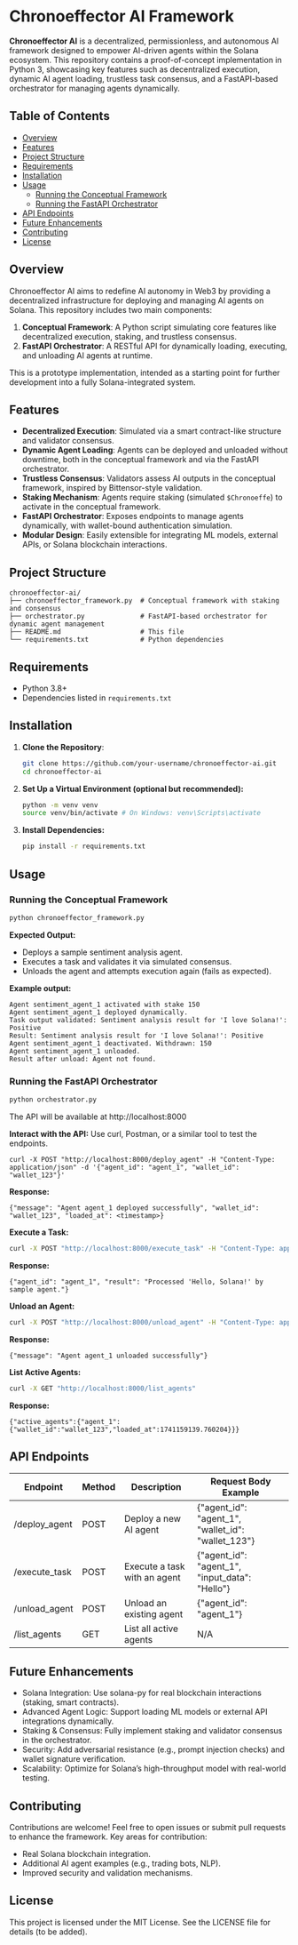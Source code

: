# Chronoeffector AI Framework

**Chronoeffector AI** is a decentralized, permissionless, and autonomous AI framework designed to empower AI-driven agents within the Solana ecosystem. This repository contains a proof-of-concept implementation in Python 3, showcasing key features such as decentralized execution, dynamic AI agent loading, trustless task consensus, and a FastAPI-based orchestrator for managing agents dynamically.

## Table of Contents
- [Overview](#overview)
- [Features](#features)
- [Project Structure](#project-structure)
- [Requirements](#requirements)
- [Installation](#installation)
- [Usage](#usage)
  - [Running the Conceptual Framework](#running-the-conceptual-framework)
  - [Running the FastAPI Orchestrator](#running-the-fastapi-orchestrator)
- [API Endpoints](#api-endpoints)
- [Future Enhancements](#future-enhancements)
- [Contributing](#contributing)
- [License](#license)

## Overview
Chronoeffector AI aims to redefine AI autonomy in Web3 by providing a decentralized infrastructure for deploying and managing AI agents on Solana. This repository includes two main components:
1. **Conceptual Framework**: A Python script simulating core features like decentralized execution, staking, and trustless consensus.
2. **FastAPI Orchestrator**: A RESTful API for dynamically loading, executing, and unloading AI agents at runtime.

This is a prototype implementation, intended as a starting point for further development into a fully Solana-integrated system.

## Features
- **Decentralized Execution**: Simulated via a smart contract-like structure and validator consensus.
- **Dynamic Agent Loading**: Agents can be deployed and unloaded without downtime, both in the conceptual framework and via the FastAPI orchestrator.
- **Trustless Consensus**: Validators assess AI outputs in the conceptual framework, inspired by Bittensor-style validation.
- **Staking Mechanism**: Agents require staking (simulated `$Chronoeffe`) to activate in the conceptual framework.
- **FastAPI Orchestrator**: Exposes endpoints to manage agents dynamically, with wallet-bound authentication simulation.
- **Modular Design**: Easily extensible for integrating ML models, external APIs, or Solana blockchain interactions.

## Project Structure
```
chronoeffector-ai/
├── chronoeffector_framework.py  # Conceptual framework with staking and consensus
├── orchestrator.py              # FastAPI-based orchestrator for dynamic agent management
├── README.md                    # This file
└── requirements.txt             # Python dependencies
```

## Requirements
- Python 3.8+
- Dependencies listed in `requirements.txt`

## Installation
1. **Clone the Repository**:
   ```bash
   git clone https://github.com/your-username/chronoeffector-ai.git
   cd chronoeffector-ai
2. **Set Up a Virtual Environment (optional but recommended):**
   ```bash
   python -m venv venv
   source venv/bin/activate # On Windows: venv\Scripts\activate
   ```
3. **Install Dependencies:**
   ```bash
   pip install -r requirements.txt
   ```
## Usage
### Running the Conceptual Framework
```bash
python chronoeffector_framework.py
```

**Expected Output:**

- Deploys a sample sentiment analysis agent.
- Executes a task and validates it via simulated consensus.
- Unloads the agent and attempts execution again (fails as expected).

**Example output:**
```
Agent sentiment_agent_1 activated with stake 150
Agent sentiment_agent_1 deployed dynamically.
Task output validated: Sentiment analysis result for 'I love Solana!': Positive
Result: Sentiment analysis result for 'I love Solana!': Positive
Agent sentiment_agent_1 deactivated. Withdrawn: 150
Agent sentiment_agent_1 unloaded.
Result after unload: Agent not found.
```
### Running the FastAPI Orchestrator
```bash
python orchestrator.py
```
The API will be available at http://localhost:8000

**Interact with the API:**
Use curl, Postman, or a similar tool to test the endpoints.
```
curl -X POST "http://localhost:8000/deploy_agent" -H "Content-Type: application/json" -d '{"agent_id": "agent_1", "wallet_id": "wallet_123"}'
```

**Response:**
```
{"message": "Agent agent_1 deployed successfully", "wallet_id": "wallet_123", "loaded_at": <timestamp>}
```
**Execute a Task:**
```bash
curl -X POST "http://localhost:8000/execute_task" -H "Content-Type: application/json" -d '{"agent_id": "agent_1", "input_data": "Hello, Solana!"}'  
```

**Response:**
```
{"agent_id": "agent_1", "result": "Processed 'Hello, Solana!' by sample agent."}
```
**Unload an Agent:**
```bash
curl -X POST "http://localhost:8000/unload_agent" -H "Content-Type: application/json" -d '{"agent_id": "agent_1"}''
```
**Response:**
```
{"message": "Agent agent_1 unloaded successfully"}
```
**List Active Agents:**
```bash
curl -X GET "http://localhost:8000/list_agents"
```

**Response:**
```
{"active_agents":{"agent_1":{"wallet_id":"wallet_123","loaded_at":1741159139.760204}}}
```


## API Endpoints

| Endpoint | Method | Description | Request Body Example |
|----------|--------|-------------|----------------------|
| /deploy_agent | POST | Deploy a new AI agent | {"agent_id": "agent_1", "wallet_id": "wallet_123"} |
| /execute_task | POST | Execute a task with an agent | {"agent_id": "agent_1", "input_data": "Hello"} |
| /unload_agent | POST | Unload an existing agent | {"agent_id": "agent_1"} |
| /list_agents | GET | List all active agents | N/A |


## Future Enhancements
- Solana Integration: Use solana-py for real blockchain interactions (staking, smart contracts).
- Advanced Agent Logic: Support loading ML models or external API integrations dynamically.
- Staking & Consensus: Fully implement staking and validator consensus in the orchestrator.
- Security: Add adversarial resistance (e.g., prompt injection checks) and wallet signature verification.
- Scalability: Optimize for Solana’s high-throughput model with real-world testing.

## Contributing
Contributions are welcome! Feel free to open issues or submit pull requests to enhance the framework. Key areas for contribution:

- Real Solana blockchain integration.
- Additional AI agent examples (e.g., trading bots, NLP).
- Improved security and validation mechanisms.

## License
This project is licensed under the MIT License. See the LICENSE file for details (to be added).




